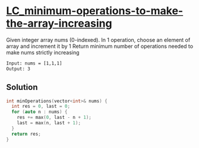 # [LC_minimum-operations-to-make-the-array-increasing](https://leetcode.com/problems/minimum-operations-to-make-the-array-increasing)

Given integer array nums (0-indexed). In 1 operation, choose an element of array and increment it by 1
Return minimum number of operations needed to make nums strictly increasing

```txt
Input: nums = [1,1,1]
Output: 3
```

## Solution

```cpp
int minOperations(vector<int>& nums) {
  int res = 0, last = 0;
  for (auto n : nums) {
    res += max(0, last - n + 1);
    last = max(n, last + 1);
  }
  return res;
}
```
